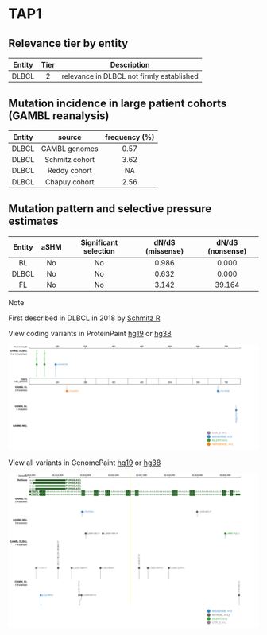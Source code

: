 # TAP1

## Relevance tier by entity

|Entity|Tier|Description                              |
|:------:|:----:|-----------------------------------------|
|DLBCL |2   |relevance in DLBCL not firmly established|

## Mutation incidence in large patient cohorts (GAMBL reanalysis)

|Entity|source        |frequency (%)|
|:------:|:--------------:|:-------------:|
|DLBCL |GAMBL genomes |0.57         |
|DLBCL |Schmitz cohort|3.62         |
|DLBCL |Reddy cohort  |  NA         |
|DLBCL |Chapuy cohort |2.56         |

## Mutation pattern and selective pressure estimates

|Entity|aSHM|Significant selection|dN/dS (missense)|dN/dS (nonsense)|
|:------:|:----:|:---------------------:|:----------------:|:----------------:|
|BL    |No  |No                   |0.986           | 0.000          |
|DLBCL |No  |No                   |0.632           | 0.000          |
|FL    |No  |No                   |3.142           |39.164          |


> [!NOTE]
> First described in DLBCL in 2018 by [Schmitz R](https://pubmed.ncbi.nlm.nih.gov/29641966)


View coding variants in ProteinPaint [hg19](https://www.bcgsc.ca/downloads/morinlab/GAMBL/test/genes/TAP1_protein.html)  or [hg38](https://www.bcgsc.ca/downloads/morinlab/GAMBL/test/genes/TAP1_protein_hg38.html)

![image](images/proteinpaint/TAP1_NM_000593.svg)

View all variants in GenomePaint [hg19](https://www.bcgsc.ca/downloads/morinlab/GAMBL/test/genes/TAP1.html)  or [hg38](https://www.bcgsc.ca/downloads/morinlab/GAMBL/test/genes/TAP1_hg38.html)

![image](images/proteinpaint/TAP1.svg)
